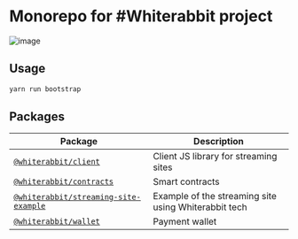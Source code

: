 # Monorepo for #Whiterabbit project

![image](https://user-images.githubusercontent.com/163447/76832214-802d8180-685b-11ea-9572-68bc3e6f7c95.png)

## Usage

```sh
yarn run bootstrap
```

## Packages

| Package                                   | Description                                                             |
| ----------------------------------------- | ----------------------------------------------------------------------- |
| [`@whiterabbit/client`](/packages/client) | Client JS library for streaming sites |
| [`@whiterabbit/contracts`](/packages/contracts) | Smart contracts |
| [`@whiterabbit/streaming-site-example`](/packages/streaming-site-example) | Example of the streaming site using Whiterabbit tech |
| [`@whiterabbit/wallet`](/packages/wallet) | Payment wallet |

